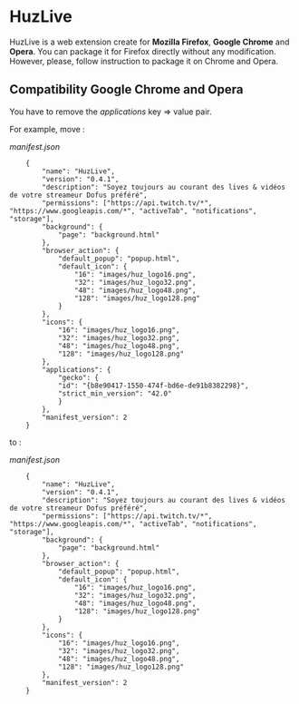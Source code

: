 # HuzLive

HuzLive is a web extension create for **Mozilla Firefox**, **Google Chrome** and **Opera**.
You can package it for Firefox directly without any modification. However, please, follow instruction to package it on Chrome and Opera.

## Compatibility Google Chrome and Opera

You have to remove the *applications* key => value pair.

For example, move :

*manifest.json*
```
    {
        "name": "HuzLive",
        "version": "0.4.1",
        "description": "Soyez toujours au courant des lives & vidéos de votre streameur Dofus préféré",
        "permissions": ["https://api.twitch.tv/*", "https://www.googleapis.com/*", "activeTab", "notifications", "storage"],
        "background": {
            "page": "background.html"
        },
        "browser_action": {
            "default_popup": "popup.html",
            "default_icon": {
                "16": "images/huz_logo16.png",
                "32": "images/huz_logo32.png",
                "48": "images/huz_logo48.png",
                "128": "images/huz_logo128.png"
            }
        },
        "icons": {
            "16": "images/huz_logo16.png",
            "32": "images/huz_logo32.png",
            "48": "images/huz_logo48.png",
            "128": "images/huz_logo128.png"
        },
        "applications": {
            "gecko": {
            "id": "{b8e90417-1550-474f-bd6e-de91b8382298}",
            "strict_min_version": "42.0"
            }
        },
        "manifest_version": 2
    }
```

to :

*manifest.json*
```
    {
        "name": "HuzLive",
        "version": "0.4.1",
        "description": "Soyez toujours au courant des lives & vidéos de votre streameur Dofus préféré",
        "permissions": ["https://api.twitch.tv/*", "https://www.googleapis.com/*", "activeTab", "notifications", "storage"],
        "background": {
            "page": "background.html"
        },
        "browser_action": {
            "default_popup": "popup.html",
            "default_icon": {
                "16": "images/huz_logo16.png",
                "32": "images/huz_logo32.png",
                "48": "images/huz_logo48.png",
                "128": "images/huz_logo128.png"
            }
        },
        "icons": {
            "16": "images/huz_logo16.png",
            "32": "images/huz_logo32.png",
            "48": "images/huz_logo48.png",
            "128": "images/huz_logo128.png"
        },
        "manifest_version": 2
    }
```